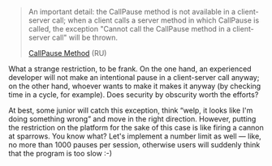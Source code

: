 ﻿> An important detail: the CallPause method is not available in a client-server call; when a client calls a server method in which CallPause is called, the exception "Cannot call the CallPause method in a client-server call" will be thrown.
>
> [CallPause Method](https://wonderland.v8.1c.ru/blog/metod-vyzvatpauzu/) (RU)

What a strange restriction, to be frank. On the one hand, an experienced developer will not make an intentional pause in a client-server call anyway; on the other hand, whoever wants to make it makes it anyway (by checking time in a cycle, for example). Does security by obscurity worth the efforts?
  
At best, some junior will catch this exception, think “welp, it looks like I'm doing something wrong” and move in the right direction. However, putting the restriction on the platform for the sake of this case is like firing a cannon at sparrows. You know what? Let's implement a number limit as well — like, no more than 1000 pauses per session, otherwise users will suddenly think that the program is too slow :-)